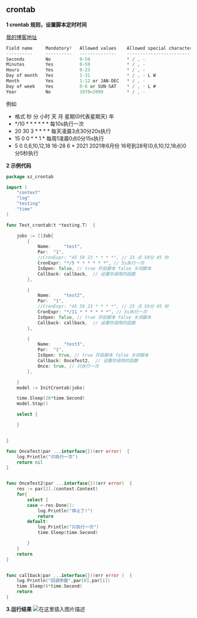 ## crontab
**1 crontab 规则，设置脚本定时时间**

[我的博客地址](https://blog.csdn.net/qq_36517296/article/details/118692303)

```go
Field name     Mandatory?   Allowed values    Allowed special characters
----------     ----------   --------------    --------------------------
Seconds        No           0-59              * / , -
Minutes        Yes          0-59              * / , -
Hours          Yes          0-23              * / , -
Day of month   Yes          1-31              * / , - L W
Month          Yes          1-12 or JAN-DEC   * / , -
Day of week    Yes          0-6 or SUN-SAT    * / , - L #
Year           No           1970–2099         * / , -
```

例如
- 格式 秒 分 小时 天 月 星期(0代表星期天) 年
- */10 * * * * * *   每10s执行一次
- 20 30 3 * * * *  每天凌晨3点30分20s执行
- 15 0 0 * * 1 *   每周1凌晨0点0分15s执行
- 5 0 0,6,10,12,18 16-28 6 * 2021    2021年6月份 16号到28号(0,6,10,12,18点)0分5秒执行

**2 示例代码**

```go
package xz_crontab

import (
	"context"
	"log"
	"testing"
	"time"
)

func Test_crontab(t *testing.T)  {

	jobs := []Job{
		{
			Name:     "test",
			Par:  "1",
			//CronExpr: "45 59 23 * * * *", // 23 点 59分 45 秒
			CronExpr: "*/5 * * * * * *", // 5s执行一次
			IsOpen: false, // true 开启脚本 false 关闭脚本
			Callback: callback,  // 设置你调用的函数
		},

		{
			Name:     "test2",
			Par:  "1",
			//CronExpr: "45 59 23 * * * *", // 23 点 59分 45 秒
			CronExpr: "*/11 * * * * * *", // 5s执行一次
			IsOpen: false, // true 开启脚本 false 关闭脚本
			Callback: callback,  // 设置你调用的函数
		},

		{
			Name:     "test3",
			Par:  "1",
			IsOpen: true, // true 开启脚本 false 关闭脚本
			Callback: OnceTest2,  // 设置你调用的函数
			Once: true, // 只执行一次
		},

	}
	model := InitCrontab(jobs)

	time.Sleep(20*time.Second)
	model.Stop()

	select {

	}


}

func OnceTest(par ...interface{})(err error)  {
	log.Println("只执行一次")
	return nil
}


func OnceTest2(par ...interface{})(err error)  {
	res := par[2].(context.Context)
	for{
		select {
		case <-res.Done():
			log.Println("停止了!")
			return
		default:
			log.Println("只执行一次")
			time.Sleep(time.Second)

		}
	}
	return
}


func callback(par ...interface{})(err error )  {
	log.Println("回调参数",par[0],par[1])
	time.Sleep(6*time.Second)
	return
}
```

**3.运行结果**
![在这里插入图片描述](https://img-blog.csdnimg.cn/20210713093339409.png?x-oss-process=image/watermark,type_ZmFuZ3poZW5naGVpdGk,shadow_10,text_aHR0cHM6Ly9ibG9nLmNzZG4ubmV0L3FxXzM2NTE3Mjk2,size_16,color_FFFFFF,t_70)
